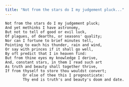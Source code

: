 ```yaml
---
title: "Not from the stars do I my judgement pluck..."
---
```


	Not from the stars do I my judgement pluck;
	And yet methinks I have astronomy,
	But not to tell of good or evil luck,
	Of plagues, of dearths, or seasons' quality;
	Nor can I fortune to brief minutes tell,
	Pointing to each his thunder, rain and wind,
	Or say with princes if it shall go well,
	By oft predict that I in heaven find:
	But from thine eyes my knowledge I derive,
	And, constant stars, in them I read such art
	As truth and beauty shall together thrive,
	If from thyself to store thou wouldst convert;
			Or else of thee this I prognosticate:
			Thy end is truth's and beauty's doom and date.

